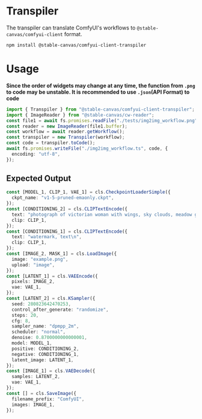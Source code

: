 # Transpiler

The transpiler can translate ComfyUI's workflows to `@stable-canvas/comfyui-client` format.

```
npm install @stable-canvas/comfyui-client-transpiler
```

# Usage

**Since the order of widgets may change at any time, the function from `.png` to code may be unstable. It is recommended to use `.json`(API Format) to code**

```ts
import { Transpiler } from "@stable-canvas/comfyui-client-transpiler";
import { ImageReader } from "@stable-canvas/cw-reader";
const file1 = await fs.promises.readFile("./tests/img2img_workflow.png");
const reader = new ImageReader(file1.buffer);
const workflow = await reader.getWorkflow();
const transpiler = new Transpiler(workflow);
const code = transpiler.toCode();
await fs.promises.writeFile("./img2img_workflow.ts", code, {
  encoding: "utf-8",
});
```

## Expected Output

```ts
const [MODEL_1, CLIP_1, VAE_1] = cls.CheckpointLoaderSimple({
  ckpt_name: "v1-5-pruned-emaonly.ckpt",
});
const [CONDITIONING_2] = cls.CLIPTextEncode({
  text: "photograph of victorian woman with wings, sky clouds, meadow grass\n",
  clip: CLIP_1,
});
const [CONDITIONING_1] = cls.CLIPTextEncode({
  text: "watermark, text\n",
  clip: CLIP_1,
});
const [IMAGE_2, MASK_1] = cls.LoadImage({
  image: "example.png",
  upload: "image",
});
const [LATENT_1] = cls.VAEEncode({
  pixels: IMAGE_2,
  vae: VAE_1,
});
const [LATENT_2] = cls.KSampler({
  seed: 280823642470253,
  control_after_generate: "randomize",
  steps: 20,
  cfg: 8,
  sampler_name: "dpmpp_2m",
  scheduler: "normal",
  denoise: 0.8700000000000001,
  model: MODEL_1,
  positive: CONDITIONING_2,
  negative: CONDITIONING_1,
  latent_image: LATENT_1,
});
const [IMAGE_1] = cls.VAEDecode({
  samples: LATENT_2,
  vae: VAE_1,
});
const [] = cls.SaveImage({
  filename_prefix: "ComfyUI",
  images: IMAGE_1,
});
```

